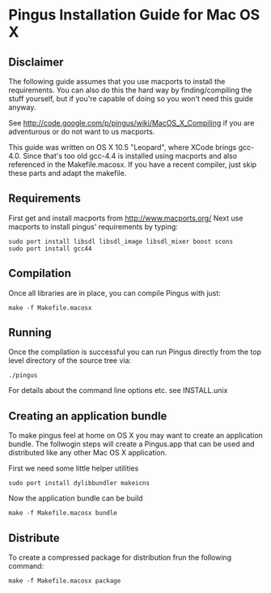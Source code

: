 Pingus Installation Guide for Mac OS X
======================================

Disclaimer
----------

The following guide assumes that you use macports to install the requirements.
You can also do this the hard way by finding/compiling the stuff yourself,
but if you're capable of doing so you won't need this guide anyway.

See http://code.google.com/p/pingus/wiki/MacOS_X_Compiling if you are adventurous or do not want to us macports.

This guide was written on OS X 10.5 "Leopard", where XCode brings gcc-4.0.
Since that's too old gcc-4.4 is installed using macports and also referenced
in the Makefile.macosx. If you have a recent compiler, just skip these parts
and adapt the makefile.


Requirements
------------

First get and install macports from http://www.macports.org/
Next use macports to install pingus' requirements by typing:

    sudo port install libsdl libsdl_image libsdl_mixer boost scons
    sudo port install gcc44


Compilation
-----------

Once all libraries are in place, you can compile Pingus with just:

    make -f Makefile.macosx


Running
-------

Once the compilation is successful you can run Pingus directly from
the top level directory of the source tree via:

    ./pingus

For details about the command line options etc. see INSTALL.unix


Creating an application bundle
------------------------------

To make pingus feel at home on OS X you may want to create an application bundle.
The follwogin steps will create a Pingus.app that can be used and distributed like
any other Mac OS X application.

First we need some little helper utilities

    sudo port install dylibbundler makeicns

Now the application bundle can be build

    make -f Makefile.macosx bundle


Distribute
----------

To create a compressed package for distribution frun the following command:

    make -f Makefile.macosx package
